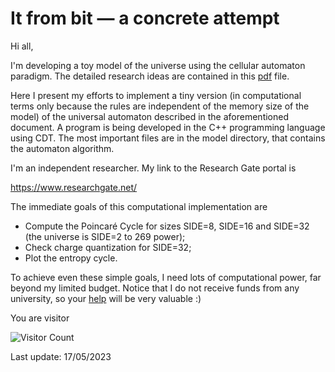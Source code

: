 # It from bit — a concrete attempt
Hi all,

I'm developing a toy model of the universe using the cellular automaton paradigm. The detailed research ideas are contained in this <A HREF="https://doi.org/10.5281/zenodo.3818302">pdf</A> file.

Here I present my efforts to implement a tiny version (in computational terms only because the rules are independent of the memory size of the model) of the universal automaton described in the aforementioned document. A program is being developed in the C++ programming language using CDT. The most important files are in the model directory, that contains the automaton algorithm.

I'm an independent researcher. My link to the Research Gate portal is

https://www.researchgate.net/

The immediate goals of this computational implementation are
* Compute the Poincaré Cycle for sizes SIDE=8, SIDE=16 and SIDE=32 (the universe is SIDE=2 to 269 power);
* Check charge quantization for SIDE=32;
* Plot the entropy cycle.

To achieve even these simple goals, I need lots of computational power, far beyond my limited budget. Notice that I do not receive funds from any university, so your <a href="https://patreon.com/user?u=60332830">help</a> will be very valuable :)

You are visitor 

![Visitor Count](https://profile-counter.glitch.me/javaresende/count.svg)


Last update: 17/05/2023
